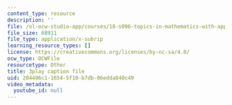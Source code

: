 ```yaml
---
content_type: resource
description: ''
file: /ol-ocw-studio-app/courses/18-s096-topics-in-mathematics-with-applications-in-finance-fall-2013/204496c116545f10b7db06edda840c49_Z5yRMMVUC5w.vtt
file_size: 68911
file_type: application/x-subrip
learning_resource_types: []
license: https://creativecommons.org/licenses/by-nc-sa/4.0/
ocw_type: OCWFile
resourcetype: Other
title: 3play caption file
uid: 204496c1-1654-5f10-b7db-06edda840c49
video_metadata:
  youtube_id: null
---
```

